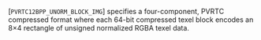[`PVRTC12BPP_UNORM_BLOCK_IMG`] specifies a four-component,
PVRTC compressed format where each 64-bit compressed texel block encodes
an 8×4 rectangle of unsigned normalized RGBA texel data.